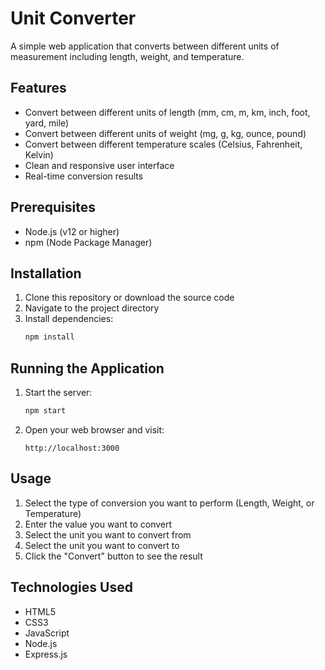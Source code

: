 # Unit Converter

A simple web application that converts between different units of measurement including length, weight, and temperature.

## Features

- Convert between different units of length (mm, cm, m, km, inch, foot, yard, mile)
- Convert between different units of weight (mg, g, kg, ounce, pound)
- Convert between different temperature scales (Celsius, Fahrenheit, Kelvin)
- Clean and responsive user interface
- Real-time conversion results

## Prerequisites

- Node.js (v12 or higher)
- npm (Node Package Manager)

## Installation

1. Clone this repository or download the source code
2. Navigate to the project directory
3. Install dependencies:
   ```bash
   npm install
   ```

## Running the Application

1. Start the server:
   ```bash
   npm start
   ```
2. Open your web browser and visit:
   ```
   http://localhost:3000
   ```

## Usage

1. Select the type of conversion you want to perform (Length, Weight, or Temperature)
2. Enter the value you want to convert
3. Select the unit you want to convert from
4. Select the unit you want to convert to
5. Click the "Convert" button to see the result

## Technologies Used

- HTML5
- CSS3
- JavaScript
- Node.js
- Express.js 